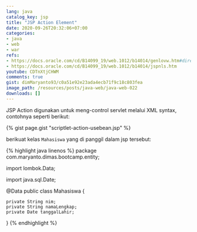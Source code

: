 ```yaml
---
lang: java
catalog_key: jsp
title: "JSP Action Element"
date: 2020-09-26T20:32:06+07:00
categories:
- java
- web
- war
refs: 
- https://docs.oracle.com/cd/B14099_19/web.1012/b14014/genlovw.htm#directives
- https://docs.oracle.com/cd/B14099_19/web.1012/b14014/jspnls.htm
youtube: CDTnXtjCHWM
comments: true
gist: dimMaryanto93/c0a51e92e23ada4ecb71f9c18c803fea
image_path: /resources/posts/java-web/java-web-022
downloads: []
---
```


JSP Action digunakan untuk meng-control servlet melalui XML syntax, contohnya seperti berikut:

<!--more-->

{% gist page.gist "scriptlet-action-usebean.jsp" %}

berikuat kelas `Mahasiswa` yang di panggil dalam jsp tersebut:

{% highlight java linenos %}
package com.maryanto.dimas.bootcamp.entity;

import lombok.Data;

import java.sql.Date;

@Data
public class Mahasiswa {

    private String nim;
    private String namaLengkap;
    private Date tanggalLahir;
}
{% endhighlight %}